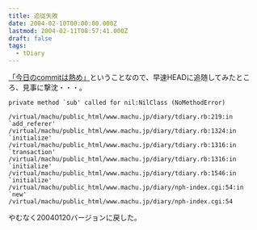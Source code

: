 ```yaml
---
title: 追従失敗
date: 2004-02-10T00:00:00.000Z
lastmod: 2004-02-11T08:57:41.000Z
draft: false
tags:
  - tDiary
---
```


[「今日のcommitは熱め」](http://sho.tdiary.net/20040210.html#p03)ということなので、早速HEADに追随してみたところ、見事に撃沈・・・。

```
private method `sub' called for nil:NilClass (NoMethodError)

/virtual/machu/public_html/www.machu.jp/diary/tdiary.rb:219:in `add_referer'
/virtual/machu/public_html/www.machu.jp/diary/tdiary.rb:1324:in `initialize'
/virtual/machu/public_html/www.machu.jp/diary/tdiary.rb:1316:in `transaction'
/virtual/machu/public_html/www.machu.jp/diary/tdiary.rb:1316:in `initialize'
/virtual/machu/public_html/www.machu.jp/diary/tdiary.rb:1546:in `initialize'
/virtual/machu/public_html/www.machu.jp/diary/nph-index.cgi:54:in `new'
/virtual/machu/public_html/www.machu.jp/diary/nph-index.cgi:54
```

やむなく20040120バージョンに戻した。
